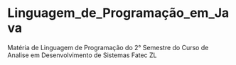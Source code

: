 # Linguagem_de_Programação_em_Java
Matéria de Linguagem de Programação do 2° Semestre do Curso de Analise em Desenvolvimento de Sistemas Fatec ZL
